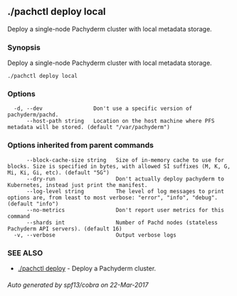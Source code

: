 ## ./pachctl deploy local

Deploy a single-node Pachyderm cluster with local metadata storage.

### Synopsis


Deploy a single-node Pachyderm cluster with local metadata storage.

```
./pachctl deploy local
```

### Options

```
  -d, --dev                Don't use a specific version of pachyderm/pachd.
      --host-path string   Location on the host machine where PFS metadata will be stored. (default "/var/pachyderm")
```

### Options inherited from parent commands

```
      --block-cache-size string   Size of in-memory cache to use for blocks. Size is specified in bytes, with allowed SI suffixes (M, K, G, Mi, Ki, Gi, etc). (default "5G")
      --dry-run                   Don't actually deploy pachyderm to Kubernetes, instead just print the manifest.
      --log-level string          The level of log messages to print options are, from least to most verbose: "error", "info", "debug". (default "info")
      --no-metrics                Don't report user metrics for this command
      --shards int                Number of Pachd nodes (stateless Pachyderm API servers). (default 16)
  -v, --verbose                   Output verbose logs
```

### SEE ALSO
* [./pachctl deploy](./pachctl_deploy.md)	 - Deploy a Pachyderm cluster.

###### Auto generated by spf13/cobra on 22-Mar-2017
